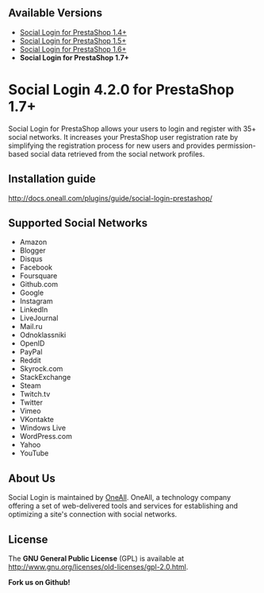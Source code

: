 ## Available Versions
* [Social Login for PrestaShop 1.4+](https://github.com/oneall/social-login-prestashop/tree/prestashop/1.4+)
* [Social Login for PrestaShop 1.5+](https://github.com/oneall/social-login-prestashop/tree/prestashop/1.5+)
* [Social Login for PrestaShop 1.6+](https://github.com/oneall/social-login-prestashop/tree/prestashop/1.6+)
* **Social Login for PrestaShop 1.7+**


# Social Login 4.2.0 for PrestaShop 1.7+
Social Login for PrestaShop allows your users to login and register with 35+ social networks. 
It increases your PrestaShop user registration rate by simplifying the registration process for 
new users and provides permission-based social data retrieved from the social network profiles.


## Installation guide
http://docs.oneall.com/plugins/guide/social-login-prestashop/

## Supported Social Networks
* Amazon
* Blogger
* Disqus
* Facebook
* Foursquare
* Github.com
* Google
* Instagram
* LinkedIn
* LiveJournal
* Mail.ru
* Odnoklassniki
* OpenID
* PayPal
* Reddit
* Skyrock.com
* StackExchange
* Steam
* Twitch.tv
* Twitter
* Vimeo
* VKontakte
* Windows Live
* WordPress.com
* Yahoo
* YouTube

## About Us
Social Login is maintained by [OneAll](http://www.oneall.com/). OneAll, a technology company offering a set of 
web-delivered tools and services for establishing and optimizing a site's connection with social networks.

## License
The **GNU General Public License** (GPL) is available at http://www.gnu.org/licenses/old-licenses/gpl-2.0.html.


**Fork us on Github!**
